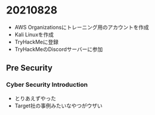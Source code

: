 # 20210828

* AWS Organizationsにトレーニング用のアカウントを作成
* Kali Linuxを作成
* TryHackMeに登録
* TryHackMeのDiscordサーバーに参加

## Pre Security

### Cyber Security Introduction

* とりあえずやった
* Target社の事例みたいなやつがウザい
